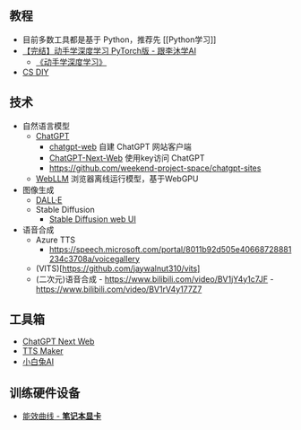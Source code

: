 ## 教程

- 目前多数工具都是基于 Python，推荐先 [[Python学习]]
- [【完结】动手学深度学习 PyTorch版 - 跟李沐学AI](https://space.bilibili.com/1567748478/channel/seriesdetail?sid=358497)
	- [《动手学深度学习》](https://zh-v2.d2l.ai/)
- [CS DIY](https://github.com/pkuflyingpig/cs-self-learning/)

## 技术

- 自然语言模型
	- [ChatGPT](https://chat.openai.com/chat)
		- [chatgpt-web](https://github.com/Chanzhaoyu/chatgpt-web) 自建 ChatGPT 网站客户端
		- [ChatGPT-Next-Web](https://github.com/Yidadaa/ChatGPT-Next-Web) 使用key访问 ChatGPT
		- https://github.com/weekend-project-space/chatgpt-sites
	- [WebLLM](https://github.com/mlc-ai/web-llm) 浏览器离线运行模型，基于WebGPU
- 图像生成
	- [DALL·E](https://labs.openai.com)
	- Stable Diffusion
		- [Stable Diffusion web UI](https://github.com/AUTOMATIC1111/stable-diffusion-webui/)
- 语音合成
	- Azure TTS
		- https://speech.microsoft.com/portal/8011b92d505e40668728881234c3708a/voicegallery
	- (VITS)[https://github.com/jaywalnut310/vits]
	- (二次元)语音合成
			- https://www.bilibili.com/video/BV1jY4y1c7JF
			- https://www.bilibili.com/video/BV1rV4y177Z7


## 工具箱

- [ChatGPT Next Web](https://chat-gpt-next-web.vercel.app)
- [TTS Maker](https://ttsmaker.com/zh-cn)
- [小白兔AI](https://github.com/Baiyuetribe/paper2gui)

## 训练硬件设备

- [能效曲线 - **笔记本显卡**](https://www.socpk.com/laptopgpucurve/)

